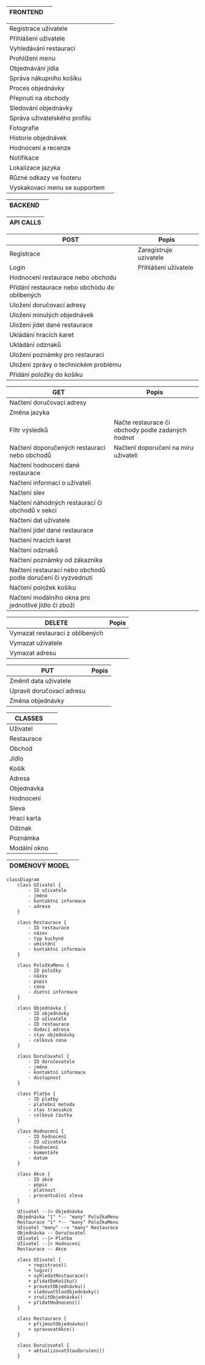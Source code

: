 | FRONTEND | |
|---|---|

| | |
|---|---|
| Registrace uživatele    | |
| Přihlášení uživatele    | |
| Vyhledávání restaurací  | |
| Prohlížení menu         | |
| Objednávání jídla       | |
| Správa nákupního košíku | |
| Proces objednávky       | |
| Přepnutí na obchody | |
| Sledování objednávky    | |
| Správa uživatelského profilu | |
| Fotografie | |
| Historie objednávek     | |
| Hodnocení a recenze     | |
| Notifikace              | |
| Lokalizace jazyka       | |
| Různé odkazy ve footeru | |
| Vyskakovací menu se supportem | |



| BACKEND | |
|---|---|

| API CALLS | 
|---|

| POST | Popis |
|---|---|
| Registrace | Zaregistruje uzivatele |
| Login | Přihlášení uživatele  |
| Hodnocení restaurace nebo obchodu | |
| Přidání restaurace nebo obchodu do oblíbených | |
| Uložení doručovací adresy | |
| Uložení minulých objednávek | |
| Uložení jídel dané restaurace  | |
| Ukládání hracích karet     | |
| Ukládání odznaků     | |
| Uložení poznámky pro restauraci | |
| Uložení zprávy o technickém problému | |
| Přidání položky do košíku | |


|   GET    |     Popis       |
|   ---    |           ---           |
| Načtení doručovací adresy | |
| Změna jazyka | |
| Filtr výsledků | Načte restaurace či obchody podle zadaných hodnot |
| Načtení doporučených restaurací nebo obchodů | Načtení doporučení na míru uživateli |
| Načtení hodnocení dané restaurace | |
| Načtení informací o uživateli | |
| Načtení slev | |
| Načtení náhodných restaurací či obchodů v sekci | |
| Načtení dat uživatele | |
| Načtení jídel dané restaurace | |
| Načtení hracích karet | |
| Načtení odznaků | |
| Načtení poznámky od zákazníka | |
| Načtení restaurací nebo obchodů podle doručení či vyzvednutí | |
| Načtení položek košíku | |
| Načtení modálního okna pro jednotlivé jídlo či zboží | |


| DELETE | Popis |
| --- | --- |
| Vymazat restauraci z oblíbených | |
| Vymazat uživatele | |
| Vymazat adresu | |


| PUT | Popis |
| --- | --- |
| Změnit data uživatele | |
| Upravit doručovací adresu | |
| Změna objednávky | |


| CLASSES | |
|---|---|
| Uživatel | |
| Restaurace | |
| Obchod | |
| Jídlo | |
| Košík | |
| Adresa | |
| Objednávka | |
| Hodnocení | |
| Sleva | |
| Hrací karta | |
| Odznak | |
| Poznámka | |
| Modální okno | |



| DOMÉNOVÝ MODEL | |
|---|---|

```mermaid
classDiagram
    class Uživatel {
        - ID uživatele
        - jméno
        - kontaktní informace
        - adresa
    }

    class Restaurace {
        - ID restaurace
        - název
        - typ kuchyně
        - umístění
        - kontaktní informace
    }

    class PoložkaMenu {
        - ID položky
        - název
        - popis
        - cena
        - dietní informace
    }

    class Objednávka {
        - ID objednávky
        - ID uživatele
        - ID restaurace
        - dodací adresa
        - stav objednávky
        - celková cena
    }

    class Doručovatel {
        - ID doručovatele
        - jméno
        - kontaktní informace
        - dostupnost
    }

    class Platba {
        - ID platby
        - platební metoda
        - stav transakce
        - celková částka
    }

    class Hodnocení {
        - ID hodnocení
        - ID uživatele
        - hodnocení
        - komentáře
        - datum
    }

    class Akce {
        - ID akce
        - popis
        - platnost
        - procentuální sleva
    }

    Uživatel --|> Objednávka
    Objednávka "1" *-- "many" PoložkaMenu
    Restaurace "1" *-- "many" PoložkaMenu
    Uživatel "many" --> "many" Restaurace
    Objednávka -- Doručovatel
    Uživatel --|> Platba
    Uživatel --|> Hodnocení
    Restaurace -- Akce

    class Uživatel {
        + registrace()
        + login()
        + vyhledatRestaurace()
        + přidatDoKošíku()
        + provéstObjednávku()
        + sledovatStavObjednávky()
        + zrušitObjednávku()
        + přidatHodnocení()
    }

    class Restaurace {
        + přijmoutObjednávku()
        + spravovatAkce()
    }

    class Doručovatel {
        + aktualizovatStavDoručení()
    }